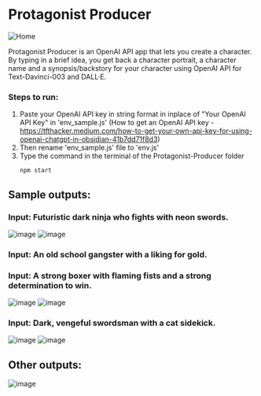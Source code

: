 # Protagonist Producer

![Home](https://github.com/SachShetty/Protagonist-Producer/assets/132273464/bd5ddeec-1aea-4864-ada0-f41f8df95f58)

Protagonist Producer is an OpenAI API app that lets you create a character. By typing in a brief idea, you get back a character portrait, a character name and a synopsis/backstory for your character using OpenAI API for Text-Davinci-003 and DALL·E.

### Steps to run:
1. Paste your OpenAI API key in string format in inplace of "Your OpenAI API Key" in 'env_sample.js'
   (How to get an OpenAI API key - https://tfthacker.medium.com/how-to-get-your-own-api-key-for-using-openai-chatgpt-in-obsidian-41b7dd71f8d3)
2. Then rename 'env_sample.js' file to 'env.js'
3. Type the command in the terminal of the Protagonist-Producer folder
	```shell 
	npm start
	```
## Sample outputs:

### Input: Futuristic dark ninja who fights with neon swords.
![image](https://github.com/SachShetty/Protagonist-Producer/assets/132273464/3c42205d-d4af-4e99-a70b-5362101ca56e)
![image](https://github.com/SachShetty/Protagonist-Producer/assets/132273464/0a9ced06-211d-4595-a730-c61331fec082)

### Input: An old school gangster with a liking for gold.


### Input: A strong boxer with flaming fists and a strong determination to win.
![image](https://github.com/SachShetty/Protagonist-Producer/assets/132273464/4bbaff25-e3fd-4bc6-a775-105241a6826b)
![image](https://github.com/SachShetty/Protagonist-Producer/assets/132273464/fde83030-462c-4aac-9cdd-2201f57fd33b)

### Input: Dark, vengeful swordsman with a cat sidekick.
![image](https://github.com/SachShetty/Protagonist-Producer/assets/132273464/720210eb-c425-480d-8a41-664aeb18af6a)
![image](https://github.com/SachShetty/Protagonist-Producer/assets/132273464/9116e891-b3bd-488e-b6b8-bcb693f6f256)

## Other outputs:
![image](https://github.com/SachShetty/Protagonist-Producer/assets/132273464/1f44c5a8-6fc4-4eeb-b249-e9771d1fa423)



